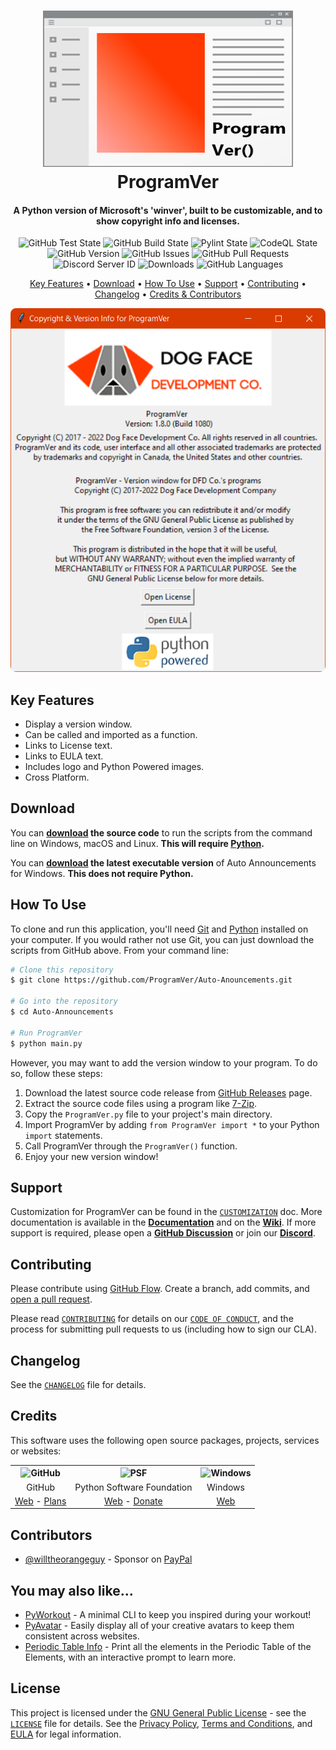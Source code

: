 <!-- Logo -->
<h1 align="center">
  <img src="https://github.com/Dog-Face-Development/ProgramVer/blob/master/docs/images/logo.png" height="250px" width="400px" alt="ProgramVer">
  <br>
  ProgramVer
  <br>
</h1>

<!-- Copy -->
<h4 align="center">A Python version of Microsoft's 'winver', built to be customizable, and to show copyright info and licenses.</h4>

<!-- Badges -->
<div align="center">
  <!-- Stability -->
  <img alt="GitHub Test State" src="https://github.com/Dog-Face-Development/ProgramVer/actions/workflows/test.yml/badge.svg">
  <!-- Stability -->
  <img alt="GitHub Build State" src="https://github.com/Dog-Face-Development/ProgramVer/actions/workflows/build.yml/badge.svg">
  <!-- Stability -->
  <img alt="Pylint State" src="https://github.com/Dog-Face-Development/ProgramVer/actions/workflows/pylint.yml/badge.svg">
  <!-- CodeQL -->
  <img alt="CodeQL State" src="https://github.com/Dog-Face-Development/ProgramVer/actions/workflows/codeql-analysis.yml/badge.svg">
  <!-- Version -->
  <img alt="GitHub Version" src="https://img.shields.io/github/v/release/Dog-Face-Development/ProgramVer?include_prereleases">
  <!-- Issues -->
  <img alt="GitHub Issues" src="https://img.shields.io/github/issues/Dog-Face-Development/ProgramVer">
  <!-- Pull Requests -->
  <img alt="GitHub Pull Requests" src="https://img.shields.io/github/issues-pr/Dog-Face-Development/ProgramVer">
  <!-- Discord -->
  <img alt="Discord Server ID" src="https://img.shields.io/discord/1016437709247619092">
  <!-- Downloads -->
  <img alt="Downloads" src="https://img.shields.io/github/downloads/Dog-Face-Development/ProgramVer/total">
  <!-- Language Count -->
  <img alt="GitHub Languages" src="https://img.shields.io/github/languages/count/Dog-Face-Development/ProgramVer">
</div>

<!-- Navigation -->
<p align="center">
  <a href="#key-features">Key Features</a> •
  <a href="#download">Download</a> •
  <a href="#how-to-use">How To Use</a> •
  <a href="#support">Support</a> •
  <a href="#contributing">Contributing</a> •
  <a href="#changelog">Changelog</a> •
  <a href="#credits">Credits & Contributors</a>
</p>

<!-- Screenshot(s) -->
<div align="center">
    <img alt="Main image" src="https://github.com/Dog-Face-Development/ProgramVer/blob/master/docs/images/welcome.png">
</div>

## Key Features

* Display a version window.
* Can be called and imported as a function.
* Links to License text.
* Links to EULA text.
* Includes logo and Python Powered images.
* Cross Platform.

## Download

You can **[download](https://github.com/Dog-Face-Development/ProgramVer/releases/latest) the source code** to run the scripts from the command line on Windows, macOS and Linux. **This will require [Python](https://www.python.org/downloads/).**

You can **[download](https://github.com/Dog-Face-Development/ProgramVer/releases/latest) the latest executable version** of Auto Announcements for Windows. **This does not require Python.**

## How To Use

To clone and run this application, you'll need [Git](https://git-scm.com/downloads) and [Python](https://www.python.org/downloads/) installed on your computer. If you would rather not use Git, you can just download the scripts from GitHub above. From your command line:

```bash
# Clone this repository
$ git clone https://github.com/ProgramVer/Auto-Anouncements.git

# Go into the repository
$ cd Auto-Announcements

# Run ProgramVer
$ python main.py
```

However, you may want to add the version window to your program. To do so, follow these steps:

1. Download the latest source code release from [GitHub Releases](https://github.com/Dog-Face-Development/ProgramVer/releases/latest) page.
2. Extract the source code files using a program like [7-Zip](https://www.7-zip.org/).
3. Copy the `ProgramVer.py` file to your project's main directory.
4. Import ProgramVer by adding `from ProgramVer import *` to your Python `import` statements.
5. Call ProgramVer through the `ProgramVer()` function.
6. Enjoy your new version window!

## Support

Customization for ProgramVer can be found in the [`CUSTOMIZATION`](https://github.com/Dog-Face-Development/ProgramVer/blob/master/docs/CUSTOMIZATION.md) doc. More documentation is available in the **[Documentation](https://github.com/Dog-Face-Development/ProgramVer/tree/master/docs)** and on the **[Wiki](https://github.com/Dog-Face-Development/ProgramVer/wiki)**. If more support is required, please open a **[GitHub Discussion](https://github.com/Dog-Face-Development/ProgramVer/discussions)** or join our **[Discord](https://discord.gg/x3G8adwVUe)**.

## Contributing

Please contribute using [GitHub Flow](https://guides.github.com/introduction/flow). Create a branch, add commits, and [open a pull request](https://github.com/Dog-Face-Development/ProgramVer/compare).

Please read [`CONTRIBUTING`](CONTRIBUTING.md) for details on our [`CODE OF CONDUCT`](CODE_OF_CONDUCT.md), and the process for submitting pull requests to us (including how to sign our CLA).

## Changelog

See the [`CHANGELOG`](CHANGELOG.md) file for details.

## Credits

This software uses the following open source packages, projects, services or websites:

<!-- Credits Table -->
<table>
  <tr>
    <th align="center"><img src="https://applets.imgix.net/https%3A%2F%2Fassets.ifttt.com%2Fimages%2Fchannels%2F2107379463%2Ficons%2Fmonochrome_large.png?w=240&h=240&s=8a19bbc158996d098e2fb18310ba7f33" width="150" height="150" alt="GitHub"/></th>
    <th align="center"><img src="https://upload.wikimedia.org/wikipedia/commons/thumb/c/c3/Python-logo-notext.svg/182px-Python-logo-notext.svg.png" width="150" height="150" alt="PSF"/></th>
    <th align="center"><img src="https://upload.wikimedia.org/wikipedia/commons/thumb/8/87/Windows_logo_-_2021.svg/768px-Windows_logo_-_2021.svg.png" width="150" height="150" alt="Windows"/></th>
  </tr>
  <tr>
    <td align="center">GitHub</td>
    <td align="center">Python Software Foundation</td>
    <td align="center">Windows</td>
  </tr>
  <tr>
    <td align="center"><a href="https://github.com/">Web</a> - <a href="https://github.com/pricing">Plans</a></td>
    <td align="center"><a href="https://www.python.org/">Web</a> - <a href="https://psfmember.org/civicrm/contribute/transact?reset=1&id=2">Donate</a></td>
    <td align="center"><a href="https://www.microsoft.com/en-ca/windows">Web</a></td>
  </tr>
</table>

## Contributors

* [@willtheorangeguy](https://github.com/willtheorangeguy) - Sponsor on [PayPal](https://paypal.me/wvdg44?country.x=CA&locale.x=en_US)

## You may also like...

* [PyWorkout](https://github.com/Dog-Face-Development/PyWorkout) - A minimal CLI to keep you inspired during your workout!
* [PyAvatar](https://github.com/Dog-Face-Development/PyAvatar) - Easily display all of your creative avatars to keep them consistent across websites.
* [Periodic Table Info](https://github.com/Dog-Face-Development/Periodic-Table-Info) - Print all the elements in the Periodic Table of the Elements, with an interactive prompt to learn more.

## License

This project is licensed under the [GNU General Public License](https://www.gnu.org/licenses/gpl-3.0.en.html) - see the [`LICENSE`](LICENSE.md) file for details. See the [Privacy Policy](https://github.com/Dog-Face-Development/ProgramVer/blob/master/docs/legal/PRIVACY.md), [Terms and Conditions](https://github.com/Dog-Face-Development/ProgramVer/blob/master/docs/legal/TERMS.md), and [EULA](https://github.com/Dog-Face-Development/ProgramVer/blob/master/docs/legal/EULA.md) for legal information.
